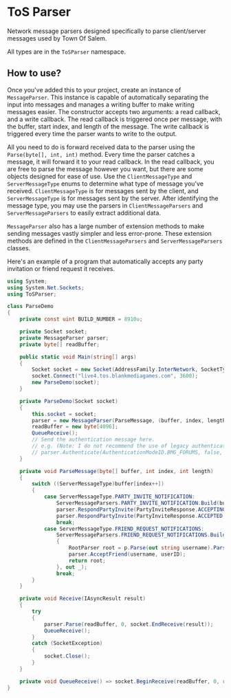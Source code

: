# ToS Parser
Network message parsers designed specifically to parse client/server messages used by Town Of Salem.

All types are in the `ToSParser` namespace.

## How to use?
Once you've added this to your project, create an instance of `MessageParser`.
This instance is capable of automatically separating the input into messages and manages a writing buffer to make writing messages easier.
The constructor accepts two arguments: a read callback, and a write callback.
The read callback is triggered once per message, with the buffer, start index, and length of the message.
The write callback is triggered every time the parser wants to write to the output.

All you need to do is forward received data to the parser using the `Parse(byte[], int, int)` method.
Every time the parser catches a message, it will forward it to your read callback.
In the read callback, you are free to parse the message however you want, but there are some objects designed for ease of use.
Use the `ClientMessageType` and `ServerMessageType` enums to determine what type of message you've received.
`ClientMessageType` is for messages sent by the client, and `ServerMessageType` is for messages sent by the server.
After identifying the message type, you may use the parsers in `ClientMessageParsers` and `ServerMessageParsers` to easily extract additional data.

`MessageParser` also has a large number of extension methods to make sending messages vastly simpler and less error-prone.
These extension methods are defined in the `ClientMessageParsers` and `ServerMessageParsers` classes.

Here's an example of a program that automatically accepts any party invitation or friend request it receives.

```C#
using System;
using System.Net.Sockets;
using ToSParser;

class ParseDemo
{
    private const uint BUILD_NUMBER = 8910u;

    private Socket socket;
    private MessageParser parser;
    private byte[] readBuffer;

    public static void Main(string[] args)
    {
        Socket socket = new Socket(AddressFamily.InterNetwork, SocketType.Stream, ProtocolType.Tcp);
        socket.Connect("live4.tos.blankmediagames.com", 3600);
        new ParseDemo(socket);
    }

    private ParseDemo(Socket socket)
    {
        this.socket = socket;
        parser = new MessageParser(ParseMessage, (buffer, index, length) => socket.Send(buffer, index, length, SocketFlags.None));
        readBuffer = new byte[4096];
        QueueReceive();
        // Send the authentication message here.
        // e.g. (Note: I do not recommend the use of legacy authentication due to its use of plaintext password transmission.)
        // parser.Authenticate(AuthenticationModeID.BMG_FORUMS, false, BUILD_NUMBER, "ExampleAccount", "examplepassword");
    }

    private void ParseMessage(byte[] buffer, int index, int length)
    {
        switch ((ServerMessageType)buffer[index++])
        {
            case ServerMessageType.PARTY_INVITE_NOTIFICATION:
                ServerMessageParsers.PARTY_INVITE_NOTIFICATION.Build(buffer, index, length).Parse(out uint user);
                parser.RespondPartyInvite(PartyInviteResponse.ACCEPTING, user);
                parser.RespondPartyInvite(PartyInviteResponse.ACCEPTED, user);
                break;
            case ServerMessageType.FRIEND_REQUEST_NOTIFICATIONS:
                ServerMessageParsers.FRIEND_REQUEST_NOTIFICATIONS.Build(buffer, index, length).Parse(p =>
                {
                    RootParser root = p.Parse(out string username).Parse(out uint userID);
                    parser.AcceptFriend(username, userID);
                    return root;
                }, out _);
                break;
        }
    }

    private void Receive(IAsyncResult result)
    {
        try
        {
            parser.Parse(readBuffer, 0, socket.EndReceive(result));
            QueueReceive();
        }
        catch (SocketException)
        {
            socket.Close();
        }
    }

    private void QueueReceive() => socket.BeginReceive(readBuffer, 0, readBuffer.Length, SocketFlags.None, Receive, null);
}
```
